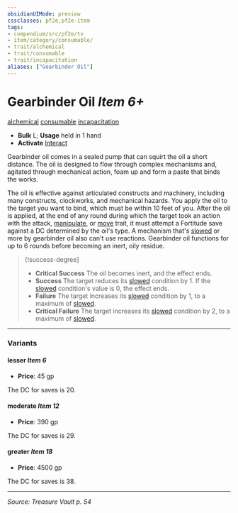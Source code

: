 ```yaml
---
obsidianUIMode: preview
cssclasses: pf2e,pf2e-item
tags:
- compendium/src/pf2e/tv
- item/category/consumable/
- trait/alchemical
- trait/consumable
- trait/incapacitation
aliases: ["Gearbinder Oil"]
---
```

# Gearbinder Oil *Item 6+*  
[alchemical](rules/traits/alchemical.md "Alchemical Item Trait")  [consumable](rules/traits/consumable.md "Consumable Item Trait")  [incapacitation](rules/traits/incapacitation.md "Incapacitation Effect Trait")  

- **Bulk** L; **Usage** held in 1 hand
- **Activate** [Interact](rules/actions/interact.md)

Gearbinder oil comes in a sealed pump that can squirt the oil a short distance. The oil is designed to flow through complex mechanisms and, agitated through mechanical action, foam up and form a paste that binds the works.

The oil is effective against articulated constructs and machinery, including many constructs, clockworks, and mechanical hazards. You apply the oil to the target you want to bind, which must be within 10 feet of you. After the oil is applied, at the end of any round during which the target took an action with the attack, [manipulate](rules/traits/manipulate.md "Manipulate General Trait"), or [move](rules/traits/move.md "Move Combat Trait") trait, it must attempt a Fortitude save against a DC determined by the oil's type. A mechanism that's [slowed](rules/conditions.md#Slowed) or more by gearbinder oil also can't use reactions. Gearbinder oil functions for up to 6 rounds before becoming an inert, oily residue.

> [!success-degree] 
> - **Critical Success** The oil becomes inert, and the effect ends.
> - **Success** The target reduces its [slowed](rules/conditions.md#Slowed) condition by 1. If the [slowed](rules/conditions.md#Slowed) condition's value is 0, the effect ends.
> - **Failure** The target increases its [slowed](rules/conditions.md#Slowed) condition by 1, to a maximum of [slowed](rules/conditions.md#Slowed).
> - **Critical Failure** The target increases its [slowed](rules/conditions.md#Slowed) condition by 2, to a maximum of [slowed](rules/conditions.md#Slowed).

---

### Variants

#### lesser *Item 6*

- **Price**: 45 gp

The DC for saves is 20.

#### moderate *Item 12*

- **Price**: 390 gp

The DC for saves is 29.

#### greater *Item 18*

- **Price**: 4500 gp

The DC for saves is 38.

---
*Source: Treasure Vault p. 54*